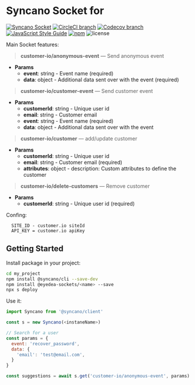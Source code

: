 # Syncano Socket for <name>

[![Syncano Socket](https://img.shields.io/badge/syncano-socket-blue.svg)](https://syncano.io)
[![CircleCI branch](https://img.shields.io/circleci/project/github/eyedea-io/syncano-socket-customer-io/master.svg)](https://circleci.com/gh/eyedea-io/syncano-socket-customer-io/tree/master)
[![Codecov branch](https://img.shields.io/codecov/c/github/eyedea-io/syncano-socket-customer-io/master.svg)](https://codecov.io/github/eyedea-io/syncano-socket-customer-io/)
[![JavaScript Style Guide](https://img.shields.io/badge/code_style-standard-brightgreen.svg)](https://standardjs.com)
[![npm](https://img.shields.io/npm/dw/@eyedea-sockets/customer-io.svg)](https://www.npmjs.com/package/@eyedea-sockets/customer-io)
![license](https://img.shields.io/github/license/eyedea-io/syncano-socket-customer-io.svg)

Main Socket features:

> **customer-io/anonymous-event** — Send anonymous event
  * **Params**
    * **event**: string - Event name (required)
    * **data**: object - Additional data sent over with the event (required)

> **customer-io/customer-event** — Send customer event
  * **Params**
    * **customerId**: string - Unique user id 
    * **email**: string - Customer email
    * **event**: string - Event name (required)
    * **data**: object - Additional data sent over with the event

> **customer-io/customer** — add/update customer
  * **Params**
    * **customerId**: string - Unique user id 
    * **email**: string - Customer email (required)
    * **attributes**: object - description: Custom attributes to define the customer

> **customer-io/delete-customers** — Remove customer 
  * **Params**
    * **customerId**: string - Unique user id (required)


Confing: 
```
  SITE_ID - customer.io siteId
  API_KEY = customer.io apiKey
```

## Getting Started

Install package in your project:

```sh
cd my_project
npm install @syncano/cli --save-dev
npm install @eyedea-sockets/<name> --save
npx s deploy
```

Use it:

```js
import Syncano from '@syncano/client'

const s = new Syncano(<instaneName>)

// Search for a user
const params = {
  event: 'recover_password',
  data: {
    'email': 'test@email.com',
  }
}

const suggestions = await s.get('customer-io/anonymous-event', params)

```
